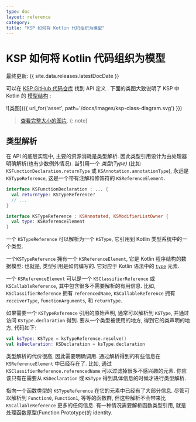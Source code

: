 ```yaml
---
type: doc
layout: reference
category:
title: "KSP 如何将 Kotlin 代码组织为模型"
---
```


# KSP 如何将 Kotlin 代码组织为模型

最终更新: {{ site.data.releases.latestDocDate }}

可以在
[KSP GitHub 代码仓库](https://github.com/google/ksp/tree/main/api/src/main/kotlin/com/google/devtools/ksp)
找到 API 定义 .
下面的类图大致说明了 KSP 中 Kotlin 的
[模型结构](https://github.com/google/ksp/tree/main/api/src/main/kotlin/com/google/devtools/ksp/symbol/)
:

![类图]({{ url_for('asset', path='/docs/images/ksp-class-diagram.svg') }})

> [查看完整大小的图片](/assets/docs/images/ksp-class-diagram.svg).
{:.note}

## 类型解析

在 API 的底层实现中, 主要的资源消耗是类型解析. 因此类型引用设计为由处理器明确解析(也有少数例外情况).
当引用一个 _类型(Type)_ (比如 `KSFunctionDeclaration.returnType` 或 `KSAnnotation.annotationType`),
永远是 `KSTypeReference`, 这是一个带有注解和修饰符的 `KSReferenceElement`.

```kotlin
interface KSFunctionDeclaration : ... {
  val returnType: KSTypeReference?
  // ...
}

interface KSTypeReference : KSAnnotated, KSModifierListOwner {
  val type: KSReferenceElement
}
```

一个 `KSTypeReference` 可以解析为一个 `KSType`, 它引用到 Kotlin 类型系统中的一个类型.

一个`KSTypeReference` 拥有一个 `KSReferenceElement`, 它是 Kotlin 程序结构的数据模型: 也就是, 类型引用是如何编写的.
它对应于 Kotlin 语法中的 [`type`](https://kotlinlang.org/docs/reference/grammar.html#type) 元素.

一个 `KSReferenceElement` 可以是一个 `KSClassifierReference` 或 `KSCallableReference`, 其中包含很多不需要解析的有用信息.
比如,
`KSClassifierReference` 拥有 `referencedName`,
`KSCallableReference` 拥有 `receiverType`, `functionArguments`, 和 `returnType`.

如果需要一个 `KSTypeReference` 引用的原始声明, 通常可以解析到 `KSType`, 并通过访问 `KSType.declaration` 得到.
要从一个类型被使用的地方, 得到它的类声明的地方, 代码如下:

```kotlin
val ksType: KSType = ksTypeReference.resolve()
val ksDeclaration: KSDeclaration = ksType.declaration
```

类型解析的代价很高, 因此需要明确调用. 通过解析得到的有些信息在 `KSReferenceElement` 中已经存在了.
比如, 通过 `KSClassifierReference.referencedName` 可以过滤掉很多不感兴趣的元素.
你应该只有在需要从 `KSDeclaration` 或 `KSType` 得到具体信息的时候才进行类型解析.

指向一个函数类型的 `KSTypeReference` 在它的元素中已经有了大部分信息.
尽管可以解析到 `Function0`, `Function1`, 等等的函数群, 但这些解析不会带来比 `KSCallableReference` 更多的任何信息.
有一种情况需要解析函数类型引用, 就是处理函数原型(Function Prototype)的 identity.
